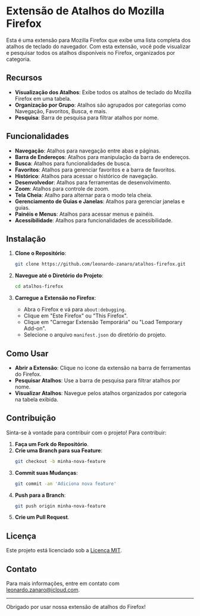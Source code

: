 # Extensão de Atalhos do Mozilla Firefox

Esta é uma extensão para Mozilla Firefox que exibe uma lista completa dos atalhos de teclado do navegador. Com esta extensão, você pode visualizar e pesquisar todos os atalhos disponíveis no Firefox, organizados por categoria.

## Recursos

- **Visualização dos Atalhos**: Exibe todos os atalhos de teclado do Mozilla Firefox em uma tabela.
- **Organização por Grupo**: Atalhos são agrupados por categorias como Navegação, Favoritos, Busca, e mais.
- **Pesquisa**: Barra de pesquisa para filtrar atalhos por nome.

## Funcionalidades

- **Navegação**: Atalhos para navegação entre abas e páginas.
- **Barra de Endereços**: Atalhos para manipulação da barra de endereços.
- **Busca**: Atalhos para funcionalidades de busca.
- **Favoritos**: Atalhos para gerenciar favoritos e a barra de favoritos.
- **Histórico**: Atalhos para acessar o histórico de navegação.
- **Desenvolvedor**: Atalhos para ferramentas de desenvolvimento.
- **Zoom**: Atalhos para controle de zoom.
- **Tela Cheia**: Atalho para alternar para o modo tela cheia.
- **Gerenciamento de Guias e Janelas**: Atalhos para gerenciar janelas e guias.
- **Painéis e Menus**: Atalhos para acessar menus e painéis.
- **Acessibilidade**: Atalhos para funcionalidades de acessibilidade.

## Instalação

1. **Clone o Repositório**:

    ```bash
    git clone https://github.com/leonardo-zanaro/atalhos-firefox.git
    ```

2. **Navegue até o Diretório do Projeto**:

    ```bash
    cd atalhos-firefox
    ```

3. **Carregue a Extensão no Firefox**:
   - Abra o Firefox e vá para `about:debugging`.
   - Clique em "Este Firefox" ou "This Firefox".
   - Clique em "Carregar Extensão Temporária" ou "Load Temporary Add-on".
   - Selecione o arquivo `manifest.json` do diretório do projeto.

## Como Usar

- **Abrir a Extensão**: Clique no ícone da extensão na barra de ferramentas do Firefox.
- **Pesquisar Atalhos**: Use a barra de pesquisa para filtrar atalhos por nome.
- **Visualizar Atalhos**: Navegue pelos atalhos organizados por categoria na tabela exibida.

## Contribuição

Sinta-se à vontade para contribuir com o projeto! Para contribuir:

1. **Faça um Fork do Repositório**.
2. **Crie uma Branch para sua Feature**:
    ```bash
    git checkout -b minha-nova-feature
    ```
3. **Commit suas Mudanças**:
    ```bash
    git commit -am 'Adiciona nova feature'
    ```
4. **Push para a Branch**:
    ```bash
    git push origin minha-nova-feature
    ```
5. **Crie um Pull Request**.

## Licença

Este projeto está licenciado sob a [Licença MIT](LICENSE).

## Contato

Para mais informações, entre em contato com [leonardo.zanaro@icloud.com](mailto:leonardo.zanaro@icloud.com).

---

Obrigado por usar nossa extensão de atalhos do Firefox!
